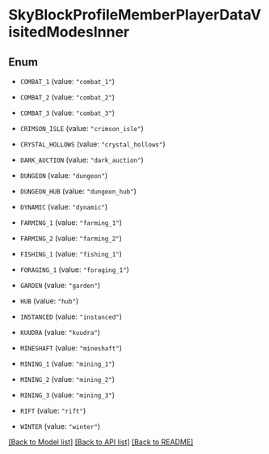 # SkyBlockProfileMemberPlayerDataVisitedModesInner

## Enum


* `COMBAT_1` (value: `"combat_1"`)

* `COMBAT_2` (value: `"combat_2"`)

* `COMBAT_3` (value: `"combat_3"`)

* `CRIMSON_ISLE` (value: `"crimson_isle"`)

* `CRYSTAL_HOLLOWS` (value: `"crystal_hollows"`)

* `DARK_AUCTION` (value: `"dark_auction"`)

* `DUNGEON` (value: `"dungeon"`)

* `DUNGEON_HUB` (value: `"dungeon_hub"`)

* `DYNAMIC` (value: `"dynamic"`)

* `FARMING_1` (value: `"farming_1"`)

* `FARMING_2` (value: `"farming_2"`)

* `FISHING_1` (value: `"fishing_1"`)

* `FORAGING_1` (value: `"foraging_1"`)

* `GARDEN` (value: `"garden"`)

* `HUB` (value: `"hub"`)

* `INSTANCED` (value: `"instanced"`)

* `KUUDRA` (value: `"kuudra"`)

* `MINESHAFT` (value: `"mineshaft"`)

* `MINING_1` (value: `"mining_1"`)

* `MINING_2` (value: `"mining_2"`)

* `MINING_3` (value: `"mining_3"`)

* `RIFT` (value: `"rift"`)

* `WINTER` (value: `"winter"`)


[[Back to Model list]](../README.md#documentation-for-models) [[Back to API list]](../README.md#documentation-for-api-endpoints) [[Back to README]](../README.md)


